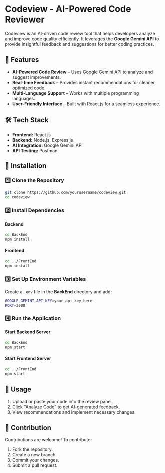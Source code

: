 # Codeview - AI-Powered Code Reviewer

Codeview is an AI-driven code review tool that helps developers analyze and improve code quality efficiently. It leverages the **Google Gemini API** to provide insightful feedback and suggestions for better coding practices.

## 🚀 Features
- **AI-Powered Code Review** – Uses Google Gemini API to analyze and suggest improvements.
- **Real-time Feedback** – Provides instant recommendations for cleaner, optimized code.
- **Multi-Language Support** – Works with multiple programming languages.
- **User-Friendly Interface** – Built with React.js for a seamless experience.

## 🛠 Tech Stack
- **Frontend:** React.js
- **Backend:** Node.js, Express.js
- **AI Integration:** Google Gemini API
- **API Testing:** Postman

## 📌 Installation

### 1️⃣ Clone the Repository

```sh
git clone https://github.com/yourusername/codeview.git
cd codeview
```

### 2️⃣ Install Dependencies

#### Backend

```sh
cd BackEnd
npm install
```

#### Frontend

```sh
cd ../FrontEnd
npm install
```

### 3️⃣ Set Up Environment Variables

Create a `.env` file in the **BackEnd** directory and add:

```sh
GOOGLE_GEMINI_API_KEY=your_api_key_here
PORT=3000
```

### 4️⃣ Run the Application

#### Start Backend Server

```sh
cd BackEnd
npm start
```

#### Start Frontend Server

```sh
cd ../FrontEnd
npm start
```

## 🎯 Usage

1. Upload or paste your code into the review panel.
2. Click "Analyze Code" to get AI-generated feedback.
3. View recommendations and implement necessary changes.

## 🤝 Contribution

Contributions are welcome! To contribute:

1. Fork the repository.
2. Create a new branch.
3. Commit your changes.
4. Submit a pull request.
